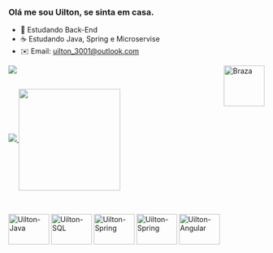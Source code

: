  ### Olá me sou Uilton, se sinta em casa.
 

- 📖 Estudando Back-End
- ☕ Estudando Java, Spring e Microservise
- ✉️ Email: uilton_3001@outlook.com

<div>
  <a href="https://www.linkedin.com/in/uilton-ribeiro/">
    <img src="https://img.shields.io/badge/LinkedIn-0077B5?style=for-the-badge&logo=linkedin&logoColor=white" />
    <img align="right" alt="Braza" height = "80" src=https://github.com/UiltonRibeiro/UiltonRibeiro/assets/125402910/a518c1de-806d-43b7-b6df-46b3ecdabf53/
>
</div>

##
<picture>
  <source
    srcset="https://github-readme-stats.vercel.app/api?username=UiltonRibeiro&show_icons=true&theme=ayu-mirage"
    media="(prefers-color-scheme: dark)"
  />
  <source
    srcset="https://github-readme-stats.vercel.app/api?username=anuraghazra&show_icons=true"
    media="(prefers-color-scheme: light), (prefers-color-scheme: no-preference)"
  />
  <img src="https://github-readme-stats.vercel.app/api?username=anuraghazra&show_icons=true" />
</picture>
<a href="https://github.com/anuraghazra/convoychat">
  <img height=200 align="center" src="https://github-readme-stats.vercel.app/api/top-langs?username=UiltonRibeiro&layout=donut&langs_count=8&card_width=320&theme=ayu-mirage" />
</a>

##
<div style="display: inline_block">
  <br>
  <img align="center" alt="Uilton-Java" height="60" width="80" src="https://cdn.jsdelivr.net/gh/devicons/devicon/icons/java/java-original-wordmark.svg" />
  <img align="center" alt="Uilton-SQL" height="60" width="80" src="https://cdn.jsdelivr.net/gh/devicons/devicon/icons/postgresql/postgresql-plain-wordmark.svg" />
  <img align="center" alt="Uilton-Spring" height="60" width="80" src="https://cdn.jsdelivr.net/gh/devicons/devicon/icons/spring/spring-original-wordmark.svg" />
  <img align="center" alt="Uilton-Spring" height="60" width="80" src="https://cdn.jsdelivr.net/gh/devicons/devicon/icons/html5/html5-plain-wordmark.svg" />
   <img align="center" alt="Uilton-Angular" height="60" width="80" src="https://cdn.jsdelivr.net/gh/devicons/devicon/icons/angularjs/angularjs-original.svg" />
  
</div>
